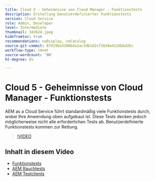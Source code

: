 ```yaml
---
title: Cloud 5 - Geheimnisse von Cloud Manager - Funktionstests
description: Erstellung benutzerdefinierter Funktionstests
version: Cloud Service
role: Admin, Developer
level: Intermediate
thumbnail: 343624.jpeg
hidefromtoc: true
recommendations: noDisplay, noCatalog
source-git-commit: 87d19ba3388b4a2ac3db1d2cf3838ed12dbbd2bc
workflow-type: tm+mt
source-wordcount: '90'
ht-degree: 6%

---
```


# Cloud 5 - Geheimnisse von Cloud Manager - Funktionstests

AEM as a Cloud Service führt standardmäßig viele Funktionstests durch, wobei Ihre Anwendung oben aufgebaut ist. Diese Tests decken jedoch möglicherweise nicht alle erforderlichen Tests ab. Benutzerdefinierte Funktionstests kommen zur Rettung.

>[!VIDEO](https://video.tv.adobe.com/v/343624)

## Inhalt in diesem Video

+ [Funktionstests](https://experienceleague.adobe.com/docs/experience-manager-cloud-service/content/implementing/using-cloud-manager/test-results/functional-testing.html)
+ [AEM Rauchtests](https://github.com/adobe/aem-test-samples/)
+ [AEM Testclients](https://github.com/adobe/aem-testing-clients/)
